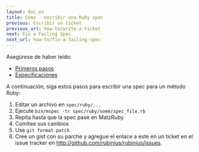 ```yaml
---
layout: doc_es
title: Cómo - escribir una Ruby spec
previous: Escribir un ticket
previous_url: how-to/write-a-ticket
next: Fix a Failing Spec
next_url: how-to/fix-a-failing-spec
---
```


Asegúrese de haber leído:

  *  [Primeros pasos](/doc/es/getting-started/)
  *  [Especificaciones](/doc/es/specs/)

A continuación, siga estos pasos para escribir una spec para un método Ruby:

  1. Editar un archivo en `spec/ruby/...`
  2. Ejecute `bin/mspec -tr spec/ruby/some/spec_file.rb`
  3. Repita hasta que la spec pase en MatzRuby
  4. Comitee sus cambios
  7. Use `git format-patch`
  8. Cree un gist con su parche y agregue  el enlace a este en un ticket en el issue tracker en http://github.com/rubinius/rubinius/issues.
